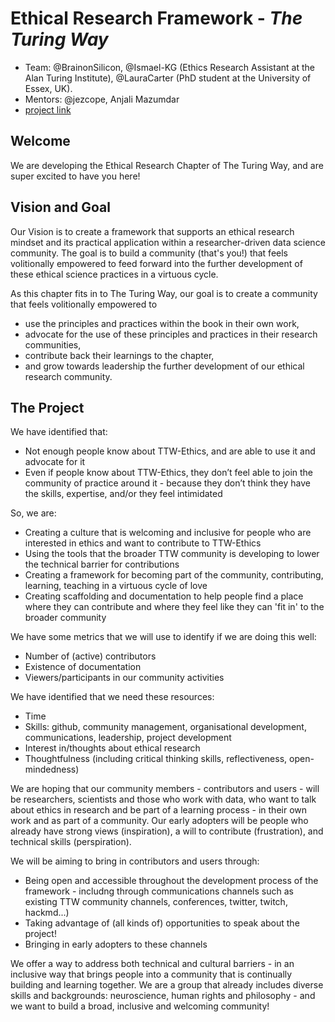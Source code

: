 # Ethical Research Framework - _The Turing Way_

- Team: @BrainonSilicon, @Ismael-KG (Ethics Research Assistant at the Alan Turing Institute), @LauraCarter (PhD student at the University of Essex, UK).
- Mentors: @jezcope, Anjali Mazumdar
- [project link](./ethical-research-framework)

## Welcome

We are developing the Ethical Research Chapter of The Turing Way, and are super excited to have you here!

## Vision and Goal

Our Vision is to create a framework that supports an ethical research mindset and its practical application within a researcher-driven data science community.
The goal is to build a community (that's you!) that feels volitionally empowered to feed forward into the further development of these ethical science practices in a virtuous cycle.

As this chapter fits in to The Turing Way, our goal is to create a community that feels volitionally empowered to
- use the principles and practices within the book in their own work,
- advocate for the use of these principles and practices in their research communities,
- contribute back their learnings to the chapter,
- and grow towards leadership the further development of our ethical research community.

## The Project

We have identified that:
- Not enough people know about TTW-Ethics, and are able to use it and advocate for it
- Even if people know about TTW-Ethics, they don’t feel able to join the community of practice around it - because they don’t think they have the skills, expertise, and/or they feel intimidated

So, we are:
- Creating a culture that is welcoming and inclusive for people who are interested in ethics and want to contribute to TTW-Ethics
- Using the tools that the broader TTW community is developing to lower the technical barrier for contributions
- Creating a framework for becoming part of the community, contributing, learning, teaching in a virtuous cycle of love
- Creating scaffolding and documentation to help people find a place where they can contribute and where they feel like they can 'fit in' to the broader community

We have some metrics that we will use to identify if we are doing this well:
- Number of (active) contributors
- Existence of documentation
- Viewers/participants in our community activities

We have identified that we need these resources:
- Time
- Skills: github, community management, organisational development, communications, leadership, project development
- Interest in/thoughts about ethical research
- Thoughtfulness (including critical thinking skills, reflectiveness, open-mindedness)

We are hoping that our community members - contributors and users - will be researchers, scientists and those who work with data, who want to talk about ethics in research and be part of a learning process - in their own work and as part of a community. Our early adopters will be people who already have strong views (inspiration), a will to contribute (frustration), and technical skills (perspiration).

We will be aiming to bring in contributors and users through:
- Being open and accessible throughout the development process of the framework - includng through communications channels such as existing TTW community channels, conferences, twitter, twitch, hackmd...)
- Taking advantage of (all kinds of) opportunities to speak about the project!
- Bringing in early adopters to these channels

We offer a way to address both technical and cultural barriers - in an inclusive way that brings people into a community that is continually building and learning together. We are a group that already includes diverse skills and backgrounds: neuroscience, human rights and philosophy - and we want to build a broad, inclusive and welcoming community!
